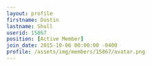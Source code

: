 ```yaml
---
layout: profile
firstname: Dustin
lastname: Shull
userid: 15867
position: [Active Member]
join_date: 2015-10-06 00:00:00 -0400
profile: /assets/img/members/15867/avatar.png
---
```

